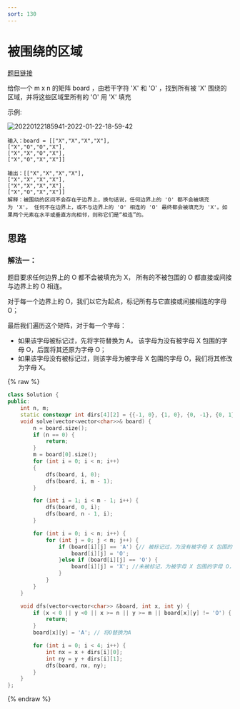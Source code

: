 ```yaml
---
sort: 130
---
```

# 被围绕的区域

[题目链接](https://leetcode-cn.com/problems/surrounded-regions/)

给你一个 m x n 的矩阵 board ，由若干字符 'X' 和 'O' ，找到所有被 'X' 围绕的区域，并将这些区域里所有的 'O' 用 'X' 填充

示例:

![20220122185941-2022-01-22-18-59-42](https://cdn.jsdelivr.net/gh/ironartisan/picRepo/20220122185941-2022-01-22-18-59-42.png)

```
输入：board = [["X","X","X","X"],
["X","O","O","X"],
["X","X","O","X"],
["X","O","X","X"]]

输出：[["X","X","X","X"],
["X","X","X","X"],
["X","X","X","X"],
["X","O","X","X"]]
解释：被围绕的区间不会存在于边界上，换句话说，任何边界上的 'O' 都不会被填充为 'X'。 任何不在边界上，或不与边界上的 'O' 相连的 'O' 最终都会被填充为 'X'。如果两个元素在水平或垂直方向相邻，则称它们是“相连”的。
```


## 思路

### 解法一：

题目要求任何边界上的 O 都不会被填充为 X， 所有的不被包围的 O 都直接或间接与边界上的 O 相连。

对于每一个边界上的 O，我们以它为起点，标记所有与它直接或间接相连的字母 O；

最后我们遍历这个矩阵，对于每一个字母：
* 如果该字母被标记过，先将字符替换为 A， 该字母为没有被字母 X 包围的字母 O，后面将其还原为字母 O；
* 如果该字母没有被标记过，则该字母为被字母 X 包围的字母 O，我们将其修改为字母 X。


{% raw %}
```c++
class Solution {
public:
    int n, m;
    static constexpr int dirs[4][2] = {{-1, 0}, {1, 0}, {0, -1}, {0, 1}};
    void solve(vector<vector<char>>& board) {
        n = board.size();
        if (n == 0) {
            return;
        }
        m = board[0].size();
        for (int i = 0; i < n; i++)
        {
            dfs(board, i, 0);
            dfs(board, i, m - 1);
        }

        for (int i = 1; i < m - 1; i++) {
            dfs(board, 0, i);
            dfs(board, n - 1, i);
        }

        for (int i = 0; i < n; i++) {
            for (int j = 0; j < m; j++) {
                if (board[i][j] == 'A') {// 被标记过，为没有被字母 X 包围的字母 O，我们将其还原为字母 O；
                    board[i][j] = 'O';
                }else if (board[i][j] == 'O') { 
                    board[i][j] = 'X'; //未被标记，为被字母 X 包围的字母 O，将 O 替换为 X
                }
            }
        }
    }

    void dfs(vector<vector<char>> &board, int x, int y) {
        if (x < 0 || y <0 || x >= n || y >= m || board[x][y] != 'O') {
            return;
        }
        board[x][y] = 'A'; // 将O替换为A

        for (int i = 0; i < 4; i++) {
            int nx = x + dirs[i][0];
            int ny = y + dirs[i][1];
            dfs(board, nx, ny);
        }
    }
};
```

{% endraw %}

